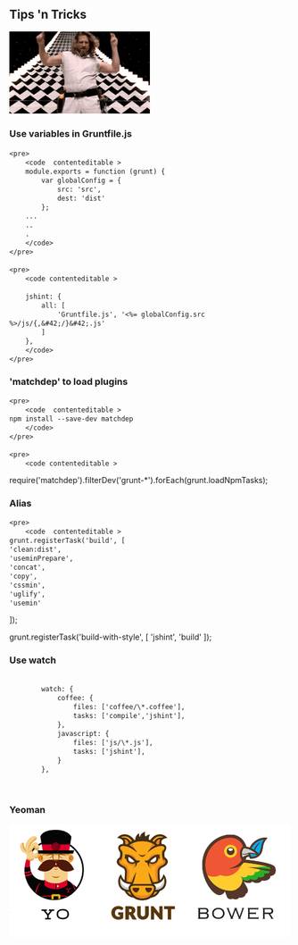 <section>
	<h2>Tips 'n Tricks</h2>
    <img style="width:50%;" src="img/dude_4.gif">
</section>
<section>
	<h3>Use variables in Gruntfile.js</h3>

	<pre>
		<code  contenteditable >
		module.exports = function (grunt) {
  			var globalConfig = {
    			src: 'src',
    			dest: 'dist'
  			};
  		...
  		..
  		.
		</code>
	</pre>
	
	<pre>
		<code contenteditable >

  		jshint: {
      		all: [
      			'Gruntfile.js', '<%= globalConfig.src %>/js/{,&#42;/}&#42;.js'
      		]
      	},
    	</code>
	</pre>

</section>

<section>
	<h3>'matchdep' to load plugins</h3>

	<pre>
		<code  contenteditable >
	npm install --save-dev matchdep
		</code>
	</pre>
	
	<pre>
		<code contenteditable >
  require('matchdep').filterDev('grunt-*').forEach(grunt.loadNpmTasks);
    	</code>
	</pre>

</section>

<section>
	<h3>Alias</h3>

	<pre>
		<code  contenteditable >
	grunt.registerTask('build', [
    'clean:dist',
    'useminPrepare',
    'concat',
    'copy',
    'cssmin',
    'uglify',
    'usemin'
  ]);

  grunt.registerTask('build-with-style', [
    'jshint',
    'build'
  ]);
		</code>
	</pre>
</section>

<section>
	<h3>Use watch</h3>
	<pre>
		<code data-trim contenteditable >
		watch: {
            coffee: {
                files: ['coffee/\*.coffee'],
                tasks: ['compile','jshint'],
            },
            javascript: {
                files: ['js/\*.js'],
                tasks: ['jshint'],
            }
        },
		</code>
	</pre>
</section>
<section>
	<h3>Yeoman</h3>
	<img src="img/toolset.png">
</section>